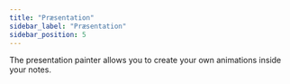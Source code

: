 ```yaml
---
title: "Præsentation"
sidebar_label: "Præsentation"
sidebar_position: 5
---
```


The presentation painter allows you to create your own animations inside your notes.
